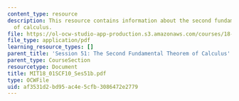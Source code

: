 ```yaml
---
content_type: resource
description: This resource contains information about the second fundamental theorem
  of calculus.
file: https://ol-ocw-studio-app-production.s3.amazonaws.com/courses/18-01sc-single-variable-calculus-fall-2010/af3531d2bd95ac4e5cfb3086472e2779_MIT18_01SCF10_Ses51b.pdf
file_type: application/pdf
learning_resource_types: []
parent_title: 'Session 51: The Second Fundamental Theorem of Calculus'
parent_type: CourseSection
resourcetype: Document
title: MIT18_01SCF10_Ses51b.pdf
type: OCWFile
uid: af3531d2-bd95-ac4e-5cfb-3086472e2779
---
```


